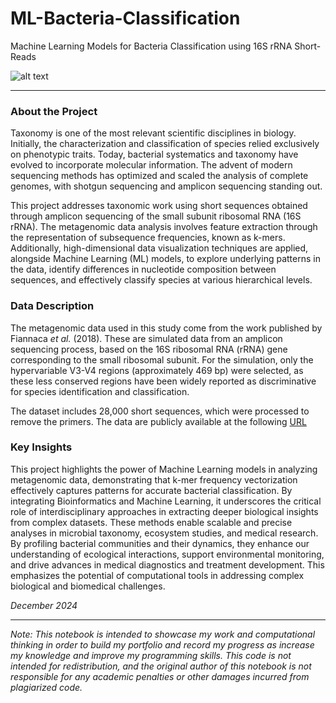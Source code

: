 # ML-Bacteria-Classification
Machine Learning Models for Bacteria Classification using 16S rRNA Short-Reads

![alt text](https://www.healthtech.dtu.dk/-/media/institutter/sundhedsteknologi/health-tech-newdesign/research/research-sections/bioinformatics/bioinformatics_graphic.jpg?rw=960&rh=0&hash=D4A1917E9829DB9BE4064403BD341192)

***

### About the Project

Taxonomy is one of the most relevant scientific disciplines in biology. Initially, the characterization and classification of species relied exclusively on phenotypic traits. Today, bacterial systematics and taxonomy have evolved to incorporate molecular information. The advent of modern sequencing methods has optimized and scaled the analysis of complete genomes, with shotgun sequencing and amplicon sequencing standing out.

This project addresses taxonomic work using short sequences obtained through amplicon sequencing of the small subunit ribosomal RNA (16S rRNA). The metagenomic data analysis involves feature extraction through the representation of subsequence frequencies, known as k-mers. Additionally, high-dimensional data visualization techniques are applied, alongside Machine Learning (ML) models, to explore underlying patterns in the data, identify differences in nucleotide composition between sequences, and effectively classify species at various hierarchical levels.

### Data Description

The metagenomic data used in this study come from the work published by Fiannaca *et al.* (2018). These are simulated data from an amplicon sequencing process, based on the 16S ribosomal RNA (rRNA) gene corresponding to the small ribosomal subunit. For the simulation, only the hypervariable V3-V4 regions (approximately 469 bp) were selected, as these less conserved regions have been widely reported as discriminative for species identification and classification.

The dataset includes 28,000 short sequences, which were processed to remove the primers. The data are publicly available at the following [URL](http://tblab.pa.icar.cnr.it/public/BMC-CIBB_suppl/datasets/
)

### Key Insights

This project highlights the power of Machine Learning models in analyzing metagenomic data, demonstrating that k-mer frequency vectorization effectively captures patterns for accurate bacterial classification. By integrating Bioinformatics and Machine Learning, it underscores the critical role of interdisciplinary approaches in extracting deeper biological insights from complex datasets. These methods enable scalable and precise analyses in microbial taxonomy, ecosystem studies, and medical research. By profiling bacterial communities and their dynamics, they enhance our understanding of ecological interactions, support environmental monitoring, and drive advances in medical diagnostics and treatment development. This emphasizes the potential of computational tools in addressing complex biological and biomedical challenges.

_December 2024_

***

_Note: This notebook is intended to showcase my work and computational thinking in order to build my portfolio and record my progress as increase my knowledge and improve my programming skills. This code is not intended for redistribution, and the original author of this notebook is not responsible for any academic penalties or other damages incurred from plagiarized code._
